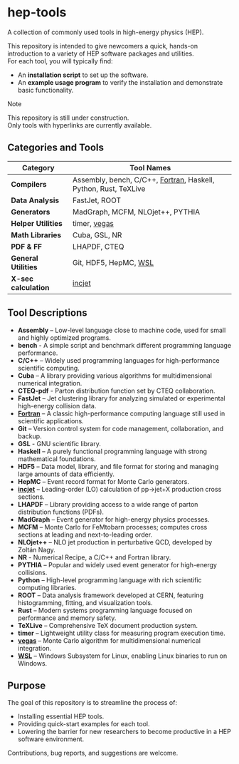 # hep-tools

A collection of commonly used tools in high-energy physics (HEP).

This repository is intended to give newcomers a quick, hands-on introduction to a variety of HEP software packages and utilities.  
For each tool, you will typically find:

- An **installation script** to set up the software.
- An **example usage program** to verify the installation and demonstrate basic functionality.

> [!NOTE]  
> This repository is still under construction.  
> Only tools with hyperlinks are currently available.

## Categories and Tools

| Category      | Tool Names |
| ------------- | ---------- |
| **Compilers** | Assembly, bench, C/C++, [Fortran](/fortran/), Haskell, Python, Rust, TeXLive |
| **Data Analysis** | FastJet, ROOT |
| **Generators** | MadGraph, MCFM, NLOjet++, PYTHIA |
| **Helper Utilities** | timer, [vegas](/vegas/) |
| **Math Libraries** | Cuba, GSL, NR |
| **PDF & FF** | LHAPDF, CTEQ |
| **General Utilities** | Git, HDF5, HepMC, [WSL](/wsl/) |
| **X-sec calculation** | [incjet](/incjet/) |

## Tool Descriptions

- **Assembly** – Low-level language close to machine code, used for small and highly optimized programs.
- **bench** - A simple script and benchmark different programming language performance.
- **C/C++** – Widely used programming languages for high-performance scientific computing.
- **Cuba** – A library providing various algorithms for multidimensional numerical integration.
- **CTEQ-pdf** - Parton distribution function set by CTEQ collaboration.
- **FastJet** – Jet clustering library for analyzing simulated or experimental high-energy collision data.
- **[Fortran](/fortran/)** – A classic high-performance computing language still used in scientific applications.
- **Git** – Version control system for code management, collaboration, and backup.
- **GSL** - GNU scientific library.
- **Haskell** – A purely functional programming language with strong mathematical foundations.
- **HDF5** – Data model, library, and file format for storing and managing large amounts of data efficiently.
- **HepMC** – Event record format for Monte Carlo generators.
- **[incjet](/incjet/)** – Leading-order (LO) calculation of pp->jet+X production cross sections.
- **LHAPDF** – Library providing access to a wide range of parton distribution functions (PDFs).
- **MadGraph** – Event generator for high-energy physics processes.
- **MCFM** – Monte Carlo for FeMtobarn processes; computes cross sections at leading and next-to-leading order.
- **NLOjet++** – NLO jet production in perturbative QCD, developed by Zoltán Nagy.
- **NR** - Numerical Recipe, a C/C++ and Fortran library.
- **PYTHIA** – Popular and widely used event generator for high-energy collisions.
- **Python** – High-level programming language with rich scientific computing libraries.
- **ROOT** – Data analysis framework developed at CERN, featuring histogramming, fitting, and visualization tools.
- **Rust** – Modern systems programming language focused on performance and memory safety.
- **TeXLive** – Comprehensive TeX document production system.
- **timer** – Lightweight utility class for measuring program execution time.
- **[vegas](/vegas/)** – Monte Carlo algorithm for multidimensional numerical integration.
- **[WSL](/wsl/)** – Windows Subsystem for Linux, enabling Linux binaries to run on Windows.

## Purpose

The goal of this repository is to streamline the process of:

- Installing essential HEP tools.
- Providing quick-start examples for each tool.
- Lowering the barrier for new researchers to become productive in a HEP software environment.

Contributions, bug reports, and suggestions are welcome.
